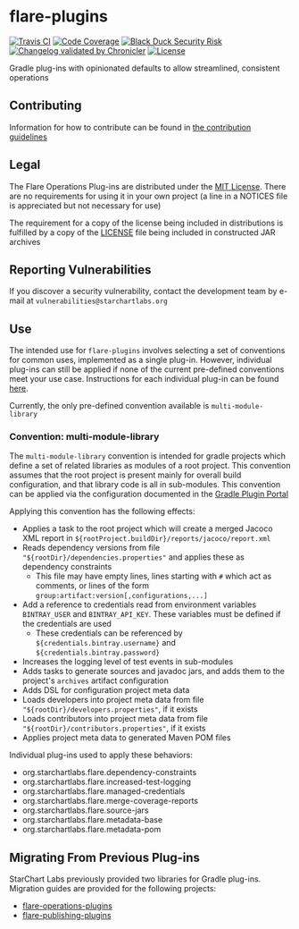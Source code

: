# flare-plugins

[![Travis CI](https://img.shields.io/travis/com/StarChart-Labs/flare-plugins.svg?branch=master)](https://travis-ci.com/StarChart-Labs/flare-plugins) [![Code Coverage](https://img.shields.io/codecov/c/github/StarChart-Labs/flare-plugins.svg)](https://codecov.io/github/StarChart-Labs/flare-plugins) [![Black Duck Security Risk](https://copilot.blackducksoftware.com/github/repos/StarChart-Labs/flare-plugins/branches/master/badge-risk.svg)](https://copilot.blackducksoftware.com/github/repos/StarChart-Labs/flare-plugins/branches/master) [![Changelog validated by Chronicler](https://chronicler.starchartlabs.org/images/changelog-chronicler-success.png)](https://chronicler.starchartlabs.org/) [![License](https://img.shields.io/badge/License-MIT-blue.svg)](https://opensource.org/licenses/MIT)

Gradle plug-ins with opinionated defaults to allow streamlined, consistent operations

## Contributing

Information for how to contribute can be found in [the contribution guidelines](./docs/CONTRIBUTING.md)

## Legal

The Flare Operations Plug-ins are distributed under the [MIT License](https://opensource.org/licenses/MIT). There are no requirements for using it in your own project (a line in a NOTICES file is appreciated but not necessary for use)

The requirement for a copy of the license being included in distributions is fulfilled by a copy of the [LICENSE](./LICENSE) file being included in constructed JAR archives

## Reporting Vulnerabilities

If you discover a security vulnerability, contact the development team by e-mail at `vulnerabilities@starchartlabs.org`

## Use

The intended use for `flare-plugins` involves selecting a set of conventions for common uses, implemented as a single plug-in. However, individual plug-ins can still be applied if none of the current pre-defined conventions meet your use case. Instructions for each individual plug-in can be found [here](./docs/PLUGINS.md).

Currently, the only pre-defined convention available is `multi-module-library`

### Convention: multi-module-library

The `multi-module-library` convention is intended for gradle projects which define a set of related libraries as modules of a root project. This convention assumes that the root project is present mainly for overall build configuration, and that library code is all in sub-modules. This convention can be applied via the configuration documented in the [Gradle Plugin Portal](https://plugins.gradle.org/plugin/org.starchartlabs.flare.multi-module-library)

Applying this convention has the following effects:

- Applies a task to the root project which will create a merged Jacoco XML report in `${rootProject.buildDir}/reports/jacoco/report.xml`
- Reads dependency versions from file `"${rootDir}/dependencies.properties"` and applies these as dependency constraints
  - This file may have empty lines, lines starting with `#` which act as comments, or lines of the form `group:artifact:version[,configurations,...]`
- Add a reference to credentials read from environment variables `BINTRAY_USER` and `BINTRAY_API_KEY`. These variables must be defined if the credentials are used
  - These credentials can be referenced by `${credentials.bintray.username}` and `${credentials.bintray.password}`
- Increases the logging level of test events in sub-modules
- Adds tasks to generate sources and javadoc jars, and adds them to the project's `archives` artifact configuration
- Adds DSL for configuration project meta data
- Loads developers into project meta data from file `"${rootDir}/developers.properties"`, if it exists
- Loads contributors into project meta data from file `"${rootDir}/contributors.properties"`, if it exists
- Applies project meta data to generated Maven POM files

Individual plug-ins used to apply these behaviors:

- org.starchartlabs.flare.dependency-constraints
- org.starchartlabs.flare.increased-test-logging
- org.starchartlabs.flare.managed-credentials
- org.starchartlabs.flare.merge-coverage-reports
- org.starchartlabs.flare.source-jars
- org.starchartlabs.flare.metadata-base
- org.starchartlabs.flare.metadata-pom

## Migrating From Previous Plug-ins

StarChart Labs previously provided two libraries for Gradle plug-ins. Migration guides are provided for the following projects:

- [flare-operations-plugins](./docs/FLARE_OPERATIONS_MIGRATION.md)
- [flare-publishing-plugins](./docs/FLARE_PUBLISHING_MIGRATION.md)
